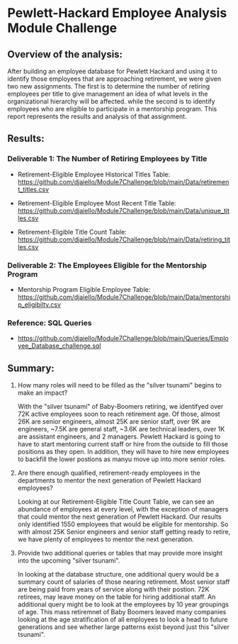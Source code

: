 # Pewlett-Hackard Employee Analysis Module Challenge

## Overview of the analysis:
After building an employee database for Pewlett Hackard and using it to identify those employees that are approaching retirement, we were given two new assignments. The first is to determine the number of retiring employees per title to give management an idea of what levels in the organizational hierarchy will be affected. while the second is to identify employees who are eligible to participate in a mentorship program. This report represents the results and analysis of that assignment.


## Results:
### Deliverable 1: The Number of Retiring Employees by Title

- Retirement-Eligible Employee Historical Titles Table:
        https://github.com/djaiello/Module7Challenge/blob/main/Data/retirement_titles.csv

- Retirement-Eligible Employee Most Recent Title Table:
        https://github.com/djaiello/Module7Challenge/blob/main/Data/unique_titles.csv

- Retirement-Eligible Title Count Table:
        https://github.com/djaiello/Module7Challenge/blob/main/Data/retiring_titles.csv

### Deliverable 2: The Employees Eligible for the Mentorship Program

- Mentorship Program Eligible Employee Table:
        https://github.com/djaiello/Module7Challenge/blob/main/Data/mentorship_eligibilty.csv


### Reference: SQL Queries

  - https://github.com/djaiello/Module7Challenge/blob/main/Queries/Employee_Database_challenge.sql


## Summary:

1. How many roles will need to be filled as the "silver tsunami" begins to make an impact?

   With the "silver tsunami" of Baby-Boomers retiring, we identifyed over 72K active employees soon to reach retirement age.  Of those, almost 26K are senior engineers, almost 25K are senior staff, over 9K are engineers, ~7.5K are general staff, ~3.6K are technical leaders, over 1K are assistant engineers, and 2 managers.  Pewlett Hackard is going to have to start mentoring current staff or hire from the outside to fill those positions as they open.  In addition, they will have to hire new employees to backfill the lower postions as manyu move up into more senior roles.

2. Are there enough qualified, retirement-ready employees in the departments to mentor the next generation of Pewlett Hackard employees?

   Looking at our Retirement-Eligible Title Count Table, we can see an abundance of employees at every level, with the exception of managers that could mentor the next generation of Pewlett Hackard.  Our results only identified 1550 employees that would be eligible for mentorship. So with almost 25K Senior engineers and senior staff getting ready to retire, we have plenty of employees to mentor the next generation.

3. Provide two additional queries or tables that may provide more insight into the upcoming "silver tsunami".   

   In looking at the database structure, one additional query would be a summary count of salaries of those nearing retirement.  Most senior staff are being paid from years of service along with their postion.  72K retirees, may leave money on the table for hiring additional staff.  An additional query might be to look at the employees by 10 year groupings of age.  This mass retiremnet of Baby Boomers leaved many companies looking at the age stratification of all employees to look a head to future generations and see whether large patterns exist beyond just this "silver tsunami".
